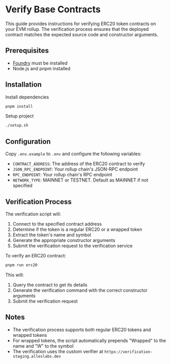 # Verify Base Contracts

This guide provides instructions for verifying ERC20 token contracts on your EVM rollup. The verification process ensures that the deployed contract matches the expected source code and constructor arguments.

## Prerequisites

- [Foundry](https://book.getfoundry.sh/getting-started/installation) must be installed
- Node.js and pnpm installed

## Installation

Install dependencies

```bash
pnpm install
```

Setup project

```bash
./setup.sh
```

## Configuration

Copy `.env.example` to `.env` and configure the following variables:

- `CONTRACT_ADDRESS`: The address of the ERC20 contract to verify
- `JSON_RPC_ENDPOINT`: Your rollup chain's JSON-RPC endpoint
- `RPC_ENDPOINT`: Your rollup chain's RPC endpoint
- `NETWORK_TYPE`: MAINNET or TESTNET. Default as MAINNET if not specified

## Verification Process

The verification script will:

1. Connect to the specified contract address
2. Determine if the token is a regular ERC20 or a wrapped token
3. Extract the token's name and symbol
4. Generate the appropriate constructor arguments
5. Submit the verification request to the verification service

To verify an ERC20 contract:

```bash
pnpm run erc20
```

This will:
1. Query the contract to get its details
2. Generate the verification command with the correct constructor arguments
3. Submit the verification request

## Notes

- The verification process supports both regular ERC20 tokens and wrapped tokens
- For wrapped tokens, the script automatically prepends "Wrapped" to the name and "W" to the symbol
- The verification uses the custom verifier at `https://verification-staging.alleslabs.dev`
